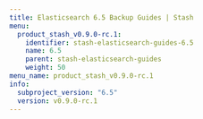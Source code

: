 ```yaml
---
title: Elasticsearch 6.5 Backup Guides | Stash
menu:
  product_stash_v0.9.0-rc.1:
    identifier: stash-elasticsearch-guides-6.5
    name: 6.5
    parent: stash-elasticsearch-guides
    weight: 50
menu_name: product_stash_v0.9.0-rc.1
info:
  subproject_version: "6.5"
  version: v0.9.0-rc.1
---
```


